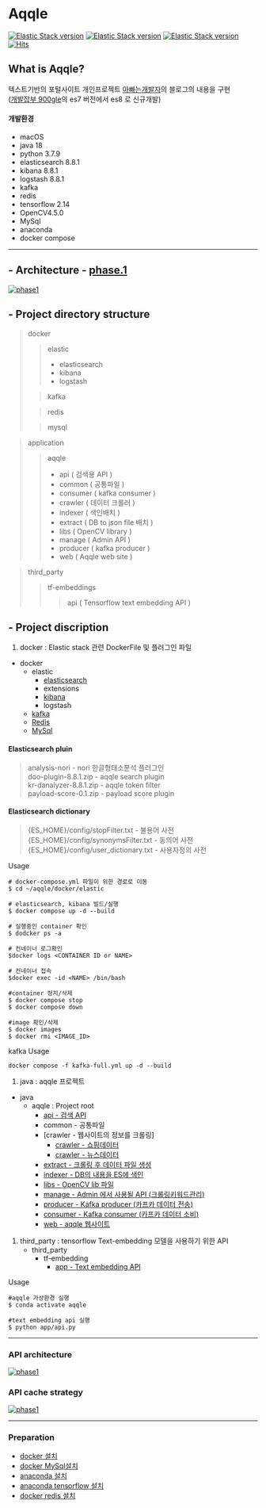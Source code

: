 # Aqqle
[![Elastic Stack version](https://img.shields.io/badge/Elasticsearch-8.8.1-00bfb3?style=flat&logo=elastic-stack)]()
[![Elastic Stack version](https://img.shields.io/badge/kibana-8.8.1-00bfb3?style=flat&logo=elastic-stack)]()
[![Elastic Stack version](https://img.shields.io/badge/logstash-8.8.1-00bfb3?style=flat&logo=elastic-stack)]()
[![Hits](https://hits.seeyoufarm.com/api/count/incr/badge.svg?url=https%3A%2F%2Fgithub.com%2Faqqle%2Faqqle&count_bg=%2379C83D&title_bg=%23555555&icon=&icon_color=%23E7E7E7&title=hits&edge_flat=false)](https://hits.seeyoufarm.com)
## What is Aqqle?
텍스트기반의 포털사이트 개인프로젝트 
[아빠는개발자](https://father-lys.tistory.com/category/Aqqle)의 블로그의 내용을 구현  
([개발잡부 900gle](https://ldh-6019.tistory.com/)의 es7 버전에서 es8 로 신규개발)  

#### 개발환경
* macOS
* java 18
* python 3.7.9
* elasticsearch 8.8.1
* kibana 8.8.1
* logstash 8.8.1
* kafka
* redis 
* tensorflow 2.14
* OpenCV4.5.0
* MySql
* anaconda
* docker compose

---

## - Architecture - [phase.1](https://father-lys.tistory.com/20)
[![phase1](https://img1.daumcdn.net/thumb/R1280x0/?scode=mtistory2&fname=https%3A%2F%2Fblog.kakaocdn.net%2Fdn%2F2jv52%2FbtsFRCYBS54%2FVihtdDGxZt889IlKghaUo0%2Fimg.png)](https://father-lys.tistory.com/53)

## - Project directory structure

> docker
> > elastic
>> -  elasticsearch
>> - kibana
>> - logstash
>
> >kafka
> 
> >redis
> 
> >mysql  

> application
> > aqqle
> > - api ( 검색용 API )
> > - common ( 공통파일 )
> > - consumer ( kafka consumer )
> > - crawler ( 데이터 크롤러 )
> > - indexer ( 색인배치 )
> > - extract ( DB to json file 배치 )
> > - libs ( OpenCV library )
> > - manage ( Admin API )
> > - producer ( kafka producer )
> > - web ( Aqqle web site )
>


> third_party
> >tf-embeddings
>>>api ( Tensorflow text embedding API )


## - Project discription

1. docker : Elastic stack 관련 DockerFile 및 플러그인 파일
* docker
    * elastic
        * [elasticsearch](https://ldh-6019.tistory.com/category/ElasticStack/Elasticsearch)
        * extensions
        * [kibana](https://ldh-6019.tistory.com/category/ElasticStack/Kibana)
        * logstash
    * [kafka](https://ldh-6019.tistory.com/category/Kafka)
    * [Redis](https://ldh-6019.tistory.com/category/Kafka)
    * [MySql](https://father-lys.tistory.com/70)

#### Elasticsearch pluin
>analysis-nori - nori 한글형태소분석 플러그인   
doo-plugin-8.8.1.zip - aqqle search plugin   
kr-danalyzer-8.8.1.zip - aqqle token filter    
payload-score-0.1.zip - payload score plugin
#### Elasticsearch dictionary
>{ES_HOME}/config/stopFilter.txt - 불용어 사전  
{ES_HOME}/config/synonymsFilter.txt - 동의어 사전  
{ES_HOME}/config/user_dictionary.txt - 사용자정의 사전


Usage
 ```
# docker-compose.yml 파일이 위한 경로로 이동 
$ cd ~/aqqle/docker/elastic    

# elasticsearch, kibana 빌드/실행   
$ docker compose up -d --build

# 실행중인 container 확인
$ dodcker ps -a
 
# 컨네이너 로그확인    
$docker logs <CONTAINER ID or NAME>

# 컨네이너 접속
$docker exec -id <NAME> /bin/bash

#container 정지/삭제  
$ docker compose stop
$ docker compose down

#image 확인/삭제
$ docker images
$ docker rmi <IMAGE_ID>
``` 

kafka Usage
```shell
docker compose -f kafka-full.yml up -d --build
```


1. java : aqqle 프로젝트
* java
    * aqqle : Project root
        * [api - 검색 API](https://father-lys.tistory.com/category/Java/API)
        * common - 공통파일
        * [crawler - 웹사이트의 정보를 크롤링]
          * [crawler - 쇼핑데이터](https://father-lys.tistory.com/22)
          * [crawler - 뉴스데이터](https://father-lys.tistory.com/22)
        * [extract - 크롤링 후 데이터 파일 생성](https://father-lys.tistory.com/category/Aqqle/EXTRACT)
        * [indexer - DB의 내용을 ES에 색인](https://father-lys.tistory.com/category/Aqqle/INDEXER)
        * [libs - OpenCV lib 파일](https://ldh-6019.tistory.com/category/OpneCV)
        * [manage - Admin 에서 사용될 API (크롤링키워드관리)](https://father-lys.tistory.com/category/Aqqle/MANAGE)
        * [producer - Kafka producer (카프카 데이터 전송)](https://ldh-6019.tistory.com/category/aqqle%20shopping/producer)
        * [consumer - Kafka consumer (카프카 데이터 소비)](https://ldh-6019.tistory.com/category/aqqle%20shopping/consumer)
        * [web - aqqle 웹사이트](https://ldh-6019.tistory.com/category/aqqle%20shopping/web)


1. third_party : tensorflow Text-embedding 모델을 사용하기 위한 API
   * third_party
     * tf-embedding
       * [app - Text embedding API](https://father-lys.tistory.com/category/Python/Text%20embeddings)

Usage
```
#aqqle 가상환경 실행
$ conda activate aqqle

#text embedding api 실행
$ python app/api.py
 ``` 
--- 

### API architecture
[![phase1](https://img1.daumcdn.net/thumb/R1280x0/?scode=mtistory2&fname=https%3A%2F%2Fblog.kakaocdn.net%2Fdn%2FE835H%2FbtsJm5jbbRT%2F7PJPCQ28OzWvtB0pzGCzP0%2Fimg.png)](https://father-lys.tistory.com/160)

 
### API cache strategy
[![phase1](https://img1.daumcdn.net/thumb/R1280x0/?scode=mtistory2&fname=https%3A%2F%2Fblog.kakaocdn.net%2Fdn%2FbtPUnZ%2FbtszlGfAoQk%2Fdz18kEBgpeAkTOOQiKHFS1%2Fimg.png)](https://father-lys.tistory.com/55)

---
### Preparation
* [docker 설치](https://ldh-6019.tistory.com/10)
* [docker MySql설치](https://father-lys.tistory.com/70)
* [anaconda 설치](https://father-lys.tistory.com/136)
* [anaconda tensorflow 설치](https://ldh-6019.tistory.com/118?category=1043090)
* [docker redis 설치](https://father-lys.tistory.com/41)
